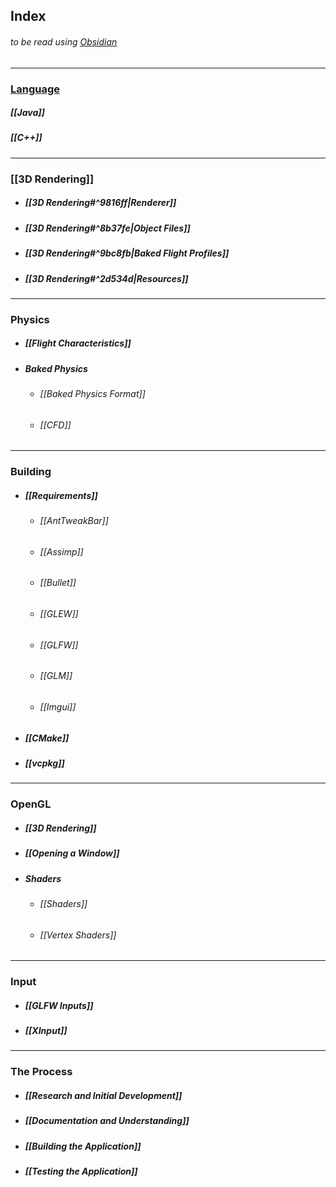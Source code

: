 ## Index
###### to be read using [Obsidian](https://obsidian.md/)
---
### [Language](/Language/README)
##### [[Java]]
##### [[C++]]

---
### [[3D Rendering]]
- ##### [[3D Rendering#^9816ff|Renderer]]
- ##### [[3D Rendering#^8b37fe|Object Files]]
- ##### [[3D Rendering#^9bc8fb|Baked Flight Profiles]]
- ##### [[3D Rendering#^2d534d|Resources]]

---
### Physics
- ##### [[Flight Characteristics]]
- ##### Baked Physics
	- ###### [[Baked Physics Format]]
	- ###### [[CFD]]

---
### Building
- ##### [[Requirements]]
	- ###### [[AntTweakBar]]
	- ###### [[Assimp]]
	- ###### [[Bullet]]
	- ###### [[GLEW]]
	- ###### [[GLFW]]
	- ###### [[GLM]]
	- ###### [[Imgui]]
- ##### [[CMake]]
- ##### [[vcpkg]]

---
### OpenGL
- ##### [[3D Rendering]]
- ##### [[Opening a Window]]
- ##### Shaders
	- ###### [[Shaders]]
	- ###### [[Vertex Shaders]]

---
### Input
- ##### [[GLFW Inputs]]
- ##### [[XInput]]

---
### The Process
- ##### [[Research and Initial Development]]
- ##### [[Documentation and Understanding]]
- ##### [[Building the Application]]
- ##### [[Testing the Application]]